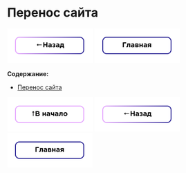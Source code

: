 # Перенос сайта

[![back](https://github.com/Project-Frogger/Wiki/blob/main/img/common/back.png?raw=true)](https://github.com/Project-Frogger/Wiki/blob/main/server/start-config.md) [![to-main](https://github.com/Project-Frogger/Wiki/blob/main/img/common/to-main.png?raw=true)](https://github.com/Project-Frogger/Wiki/blob/main/server/main-server.md)

**Содержание:**

- [Перенос сайта](#перенос-сайта)




[![to-start](https://github.com/Project-Frogger/Wiki/blob/main/img/common/to-start.png?raw=true)](#) [![back](https://github.com/Project-Frogger/Wiki/blob/main/img/common/back.png?raw=true)](https://github.com/Project-Frogger/Wiki/blob/main/server/start-config.md) [![to-main](https://github.com/Project-Frogger/Wiki/blob/main/img/common/to-main.png?raw=true)](https://github.com/Project-Frogger/Wiki)
